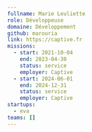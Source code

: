 ```yaml
---
fullname: Marie Leuliette
role: Développeuse
domaine: Développement
github: marouria
link: https://captive.fr
missions:
  - start: 2021-10-04
    end: 2023-04-30
    status: service
    employer: Captive
  - start: 2024-06-01
    end: 2024-12-31
    status: service
    employer: Captive
startups:
  - eva
teams: []
---
```

